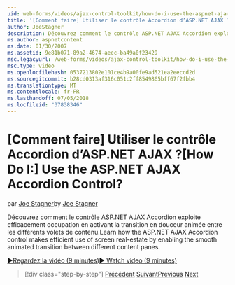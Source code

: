 ```yaml
---
uid: web-forms/videos/ajax-control-toolkit/how-do-i-use-the-aspnet-ajax-accordion-control
title: '[Comment faire] Utiliser le contrôle Accordion d’ASP.NET AJAX ? | Microsoft Docs'
author: JoeStagner
description: Découvrez comment le contrôle ASP.NET AJAX Accordion exploite efficacement occupation en activant la transition en douceur animée entre différents p contenu...
ms.author: aspnetcontent
ms.date: 01/30/2007
ms.assetid: 9e81b071-89a2-4674-aeec-ba49a0f23429
msc.legacyurl: /web-forms/videos/ajax-control-toolkit/how-do-i-use-the-aspnet-ajax-accordion-control
msc.type: video
ms.openlocfilehash: 0537213802e101ce4b9a00fe9ad521ea2eeccd2d
ms.sourcegitcommit: b28cd0313af316c051c2ff8549865bff67f2fbb4
ms.translationtype: MT
ms.contentlocale: fr-FR
ms.lasthandoff: 07/05/2018
ms.locfileid: "37838346"
---
```

<a name="how-do-i-use-the-aspnet-ajax-accordion-control"></a><span data-ttu-id="de683-104">[Comment faire] Utiliser le contrôle Accordion d’ASP.NET AJAX ?</span><span class="sxs-lookup"><span data-stu-id="de683-104">[How Do I:] Use the ASP.NET AJAX Accordion Control?</span></span>
====================
<span data-ttu-id="de683-105">par [Joe Stagner](https://github.com/JoeStagner)</span><span class="sxs-lookup"><span data-stu-id="de683-105">by [Joe Stagner](https://github.com/JoeStagner)</span></span>

<span data-ttu-id="de683-106">Découvrez comment le contrôle ASP.NET AJAX Accordion exploite efficacement occupation en activant la transition en douceur animée entre les différents volets de contenu.</span><span class="sxs-lookup"><span data-stu-id="de683-106">Learn how the ASP.NET AJAX Accordion control makes efficient use of screen real-estate by enabling the smooth animated transition between different content panes.</span></span>

[<span data-ttu-id="de683-107">&#9654;Regardez la vidéo (9 minutes)</span><span class="sxs-lookup"><span data-stu-id="de683-107">&#9654; Watch video (9 minutes)</span></span>](https://channel9.msdn.com/Blogs/ASP-NET-Site-Videos/how-do-i-use-the-aspnet-ajax-accordion-control)

> [!div class="step-by-step"]
> <span data-ttu-id="de683-108">[Précédent](how-do-i-use-the-aspnet-ajax-alwaysvisible-control-extender.md)
> [Suivant](how-do-i-use-the-aspnet-ajax-collapsable-panel-extender.md)</span><span class="sxs-lookup"><span data-stu-id="de683-108">[Previous](how-do-i-use-the-aspnet-ajax-alwaysvisible-control-extender.md)
[Next](how-do-i-use-the-aspnet-ajax-collapsable-panel-extender.md)</span></span>
